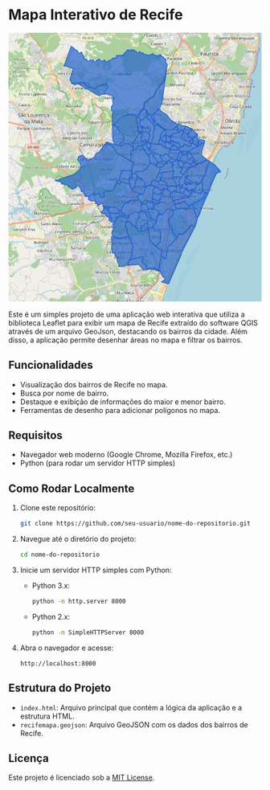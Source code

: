 # Mapa Interativo de Recife

![Mapa de Recife](./mapa.png)

Este é um simples projeto de uma aplicação web interativa que utiliza a biblioteca Leaflet para exibir um mapa de Recife extraído do software QGIS através de um arquivo GeoJson, destacando os bairros da cidade. Além disso, a aplicação permite desenhar áreas no mapa e filtrar os bairros.

## Funcionalidades

- Visualização dos bairros de Recife no mapa.
- Busca por nome de bairro.
- Destaque e exibição de informações do maior e menor bairro.
- Ferramentas de desenho para adicionar polígonos no mapa.

## Requisitos

- Navegador web moderno (Google Chrome, Mozilla Firefox, etc.)
- Python (para rodar um servidor HTTP simples)

## Como Rodar Localmente

1. Clone este repositório:
    ```bash
    git clone https://github.com/seu-usuario/nome-do-repositorio.git
    ```

2. Navegue até o diretório do projeto:
    ```bash
    cd nome-do-repositorio
    ```

3. Inicie um servidor HTTP simples com Python:
    - Python 3.x:
      ```bash
      python -m http.server 8000
      ```
    - Python 2.x:
      ```bash
      python -m SimpleHTTPServer 8000
      ```

4. Abra o navegador e acesse:
    ```
    http://localhost:8000
    ```

## Estrutura do Projeto

- `index.html`: Arquivo principal que contém a lógica da aplicação e a estrutura HTML.
- `recifemapa.geojson`: Arquivo GeoJSON com os dados dos bairros de Recife.


## Licença

Este projeto é licenciado sob a [MIT License](LICENSE).

